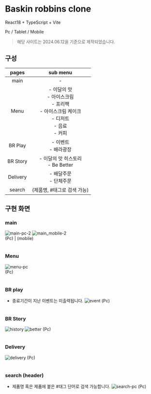 # Baskin robbins clone

React18 + TypeScript + Vite

Pc / Tablet / Mobile

> 해당 사이트는 2024.06.12을 기준으로 제작되었습니다.

## 구성
|pages|sub menu|
|:---:|:---:|
|main|-|
|Menu|- 이달의 맛<br />- 아이스크림<br />- 프리팩<br />- 아이스크림 케이크<br />- 디저트<br />- 음료<br />- 커피|
|BR Play|- 이벤트<br />- 배라광장|
|BR Story|- 이달의 맛 히스토리<br />- Be Better|
|Delivery|- 배달주문<br />- 단체주문|
|search|(제품명, #태그로 검색 가능)|


## 구현 화면
### main
![main-pc-2](https://github.com/user-attachments/assets/43fdbf07-563e-4fad-9950-b5d02fab04a9) ![main_mobile-2](https://github.com/user-attachments/assets/cf37d3e8-9c6d-4b47-8556-dcbe40534568)<br />
(Pc) | (mobile)
<br /><br />

### Menu
![menu-pc](https://github.com/user-attachments/assets/127dbe21-aa0f-4235-8ea7-a8543b3afcea)<br />
(Pc)
<br /><br />

### BR play
* 종료기간이 지난 이벤트는 미출력됩니다.
![event](https://github.com/user-attachments/assets/689ed6c6-d522-4682-bb14-31ac396512f1)
(Pc)
<br /><br />

### BR Story
![history](https://github.com/user-attachments/assets/ebc2e9ec-8399-4793-bb94-7d0749021d4b)
![better](https://github.com/user-attachments/assets/cfec8da0-ed2a-411d-b80c-4103c1f3839f)
(Pc)
<br /><br />

### Delivery
![delivery](https://github.com/user-attachments/assets/eb53a823-025b-4c59-a6b3-c23e46004b0d)
(Pc)
<br /><br />

### search (header)
* 제품명 혹은 제품에 붙은 #태그 단어로 검색 가능합니다.
![search-pc](https://github.com/user-attachments/assets/c0bf6797-651f-4ad0-afb1-43b2984d4fef)
(Pc)
